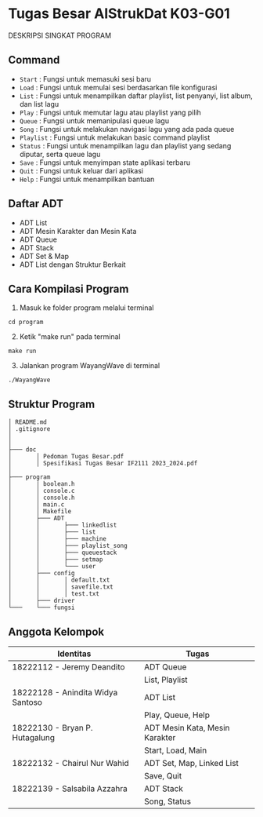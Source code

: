 # Tugas Besar AlStrukDat K03-G01

DESKRIPSI SINGKAT PROGRAM

## Command
* `Start` : Fungsi untuk memasuki sesi baru
* `Load` : Fungsi untuk memulai sesi berdasarkan file konfigurasi
* `List` : Fungsi untuk menampilkan daftar playlist, list penyanyi, list album, dan list lagu
* `Play` : Fungsi untuk memutar lagu atau playlist yang pilih 
* `Queue` : Fungsi untuk memanipulasi queue lagu
* `Song` : Fungsi untuk melakukan navigasi lagu yang ada pada queue
* `Playlist` : Fungsi untuk melakukan basic command playlist
* `Status` : Fungsi untuk menampilkan lagu dan playlist yang sedang diputar, serta queue lagu
* `Save` : Fungsi untuk menyimpan state aplikasi terbaru
* `Quit` : Fungsi untuk keluar dari aplikasi
* `Help` : Fungsi untuk menampilkan bantuan

## Daftar ADT
* ADT List
* ADT Mesin Karakter dan Mesin Kata
* ADT Queue
* ADT Stack
* ADT Set & Map
* ADT List dengan Struktur Berkait

## Cara Kompilasi Program
1. Masuk ke folder program melalui terminal
```
cd program
```
2. Ketik "make run" pada terminal
```
make run
```
3. Jalankan program WayangWave di terminal
```
./WayangWave
```

## Struktur Program
```
│ README.md
│ .gitignore
│
│
├─── doc
│       │ Pedoman Tugas Besar.pdf
│       │ Spesifikasi Tugas Besar IF2111 2023_2024.pdf
│
├─── program
│       │ boolean.h
│       │ console.c
│       │ console.h
│       │ main.c
│       │ Makefile
│       ├─── ADT
│       │       ├─── linkedlist
│       │       ├─── list
│       │       ├─── machine
│       │       ├─── playlist_song
│       │       ├─── queuestack
│       │       ├─── setmap
│       │       └─── user
│       ├─── config
│       │       │ default.txt
│       │       │ savefile.txt
│       │       │ test.txt
│       ├─── driver
└───    └─── fungsi
```

## Anggota Kelompok
| Identitas                          | Tugas |
| -----------------------------------|-----------------|
| 18222112 - Jeremy Deandito         | ADT Queue       |
|                                    | List, Playlist  |
| 18222128 - Anindita Widya Santoso  | ADT List        |
|                                    | Play, Queue, Help|
| 18222130 - Bryan P. Hutagalung     | ADT Mesin Kata, Mesin Karakter |
|                                    | Start, Load, Main |
| 18222132 - Chairul Nur Wahid       | ADT Set, Map, Linked List |
|                                    | Save, Quit  |
| 18222139 - Salsabila Azzahra       | ADT Stack |
|                                    | Song, Status |